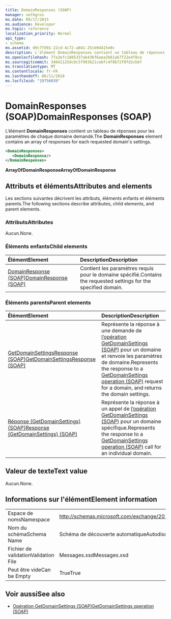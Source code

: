 ```yaml
---
title: DomainResponses (SOAP)
manager: sethgros
ms.date: 09/17/2015
ms.audience: Developer
ms.topic: reference
localization_priority: Normal
api_type:
- schema
ms.assetid: d9c7fd91-22cd-4c72-a841-25cb9d415e0c
description: L’élément DomainResponses contient un tableau de réponses pour les paramètres de chaque domaine demandé.
ms.openlocfilehash: 77a3efc1605337ab436f6aea2b61a67f22e4f8ce
ms.sourcegitcommit: 34041125dc8c5f993b21cebfc4f8b72f0fd2cb6f
ms.translationtype: MT
ms.contentlocale: fr-FR
ms.lasthandoff: 06/11/2018
ms.locfileid: "19756039"
---
```

# <a name="domainresponses-soap"></a><span data-ttu-id="f0ce4-103">DomainResponses (SOAP)</span><span class="sxs-lookup"><span data-stu-id="f0ce4-103">DomainResponses (SOAP)</span></span>

<span data-ttu-id="f0ce4-104">L’élément **DomainResponses** contient un tableau de réponses pour les paramètres de chaque domaine demandé.</span><span class="sxs-lookup"><span data-stu-id="f0ce4-104">The **DomainResponses** element contains an array of responses for each requested domain's settings.</span></span> 
  
```XML
<DomainResponses>
   <DomainResponse/>
</DomainResponses>
```

 <span data-ttu-id="f0ce4-105">**ArrayOfDomainResponse**</span><span class="sxs-lookup"><span data-stu-id="f0ce4-105">**ArrayOfDomainResponse**</span></span>
## <a name="attributes-and-elements"></a><span data-ttu-id="f0ce4-106">Attributs et éléments</span><span class="sxs-lookup"><span data-stu-id="f0ce4-106">Attributes and elements</span></span>

<span data-ttu-id="f0ce4-107">Les sections suivantes décrivent les attributs, éléments enfants et éléments parents.</span><span class="sxs-lookup"><span data-stu-id="f0ce4-107">The following sections describe attributes, child elements, and parent elements.</span></span>
  
### <a name="attributes"></a><span data-ttu-id="f0ce4-108">Attributs</span><span class="sxs-lookup"><span data-stu-id="f0ce4-108">Attributes</span></span>

<span data-ttu-id="f0ce4-109">Aucun.</span><span class="sxs-lookup"><span data-stu-id="f0ce4-109">None.</span></span>
  
### <a name="child-elements"></a><span data-ttu-id="f0ce4-110">Éléments enfants</span><span class="sxs-lookup"><span data-stu-id="f0ce4-110">Child elements</span></span>

|<span data-ttu-id="f0ce4-111">**Élément**</span><span class="sxs-lookup"><span data-stu-id="f0ce4-111">**Element**</span></span>|<span data-ttu-id="f0ce4-112">**Description**</span><span class="sxs-lookup"><span data-stu-id="f0ce4-112">**Description**</span></span>|
|:-----|:-----|
|[<span data-ttu-id="f0ce4-113">DomainResponse (SOAP)</span><span class="sxs-lookup"><span data-stu-id="f0ce4-113">DomainResponse (SOAP)</span></span>](domainresponse-soap.md) <br/> |<span data-ttu-id="f0ce4-114">Contient les paramètres requis pour le domaine spécifié.</span><span class="sxs-lookup"><span data-stu-id="f0ce4-114">Contains the requested settings for the specified domain.</span></span>  <br/> |
   
### <a name="parent-elements"></a><span data-ttu-id="f0ce4-115">Éléments parents</span><span class="sxs-lookup"><span data-stu-id="f0ce4-115">Parent elements</span></span>

|<span data-ttu-id="f0ce4-116">**Élément**</span><span class="sxs-lookup"><span data-stu-id="f0ce4-116">**Element**</span></span>|<span data-ttu-id="f0ce4-117">**Description**</span><span class="sxs-lookup"><span data-stu-id="f0ce4-117">**Description**</span></span>|
|:-----|:-----|
|[<span data-ttu-id="f0ce4-118">GetDomainSettingsResponse (SOAP)</span><span class="sxs-lookup"><span data-stu-id="f0ce4-118">GetDomainSettingsResponse (SOAP)</span></span>](getdomainsettingsresponse-soap.md) <br/> |<span data-ttu-id="f0ce4-119">Représente la réponse à une demande de [l’opération GetDomainSettings (SOAP)](getdomainsettings-operation-soap.md) pour un domaine et renvoie les paramètres de domaine.</span><span class="sxs-lookup"><span data-stu-id="f0ce4-119">Represents the response to a [GetDomainSettings operation (SOAP)](getdomainsettings-operation-soap.md) request for a domain, and returns the domain settings.</span></span>  <br/> |
|[<span data-ttu-id="f0ce4-120">Réponse (GetDomainSettings) (SOAP)</span><span class="sxs-lookup"><span data-stu-id="f0ce4-120">Response (GetDomainSettings) (SOAP)</span></span>](response-getdomainsettingssoap.md) <br/> |<span data-ttu-id="f0ce4-121">Représente la réponse à un appel de [l’opération GetDomainSettings (SOAP)](getdomainsettings-operation-soap.md) pour un domaine spécifique.</span><span class="sxs-lookup"><span data-stu-id="f0ce4-121">Represents the response to a [GetDomainSettings operation (SOAP)](getdomainsettings-operation-soap.md) call for an individual domain.</span></span>  <br/> |
   
## <a name="text-value"></a><span data-ttu-id="f0ce4-122">Valeur de texte</span><span class="sxs-lookup"><span data-stu-id="f0ce4-122">Text value</span></span>

<span data-ttu-id="f0ce4-123">Aucun.</span><span class="sxs-lookup"><span data-stu-id="f0ce4-123">None.</span></span>
  
## <a name="element-information"></a><span data-ttu-id="f0ce4-124">Informations sur l'élément</span><span class="sxs-lookup"><span data-stu-id="f0ce4-124">Element information</span></span>

|||
|:-----|:-----|
|<span data-ttu-id="f0ce4-125">Espace de noms</span><span class="sxs-lookup"><span data-stu-id="f0ce4-125">Namespace</span></span>  <br/> |http://schemas.microsoft.com/exchange/2010/Autodiscover  <br/> |
|<span data-ttu-id="f0ce4-126">Nom du schéma</span><span class="sxs-lookup"><span data-stu-id="f0ce4-126">Schema Name</span></span>  <br/> |<span data-ttu-id="f0ce4-127">Schéma de découverte automatique</span><span class="sxs-lookup"><span data-stu-id="f0ce4-127">Autodiscover schema</span></span>  <br/> |
|<span data-ttu-id="f0ce4-128">Fichier de validation</span><span class="sxs-lookup"><span data-stu-id="f0ce4-128">Validation File</span></span>  <br/> |<span data-ttu-id="f0ce4-129">Messages.xsd</span><span class="sxs-lookup"><span data-stu-id="f0ce4-129">Messages.xsd</span></span>  <br/> |
|<span data-ttu-id="f0ce4-130">Peut être vide</span><span class="sxs-lookup"><span data-stu-id="f0ce4-130">Can be Empty</span></span>  <br/> |<span data-ttu-id="f0ce4-131">True</span><span class="sxs-lookup"><span data-stu-id="f0ce4-131">True</span></span>  <br/> |
   
## <a name="see-also"></a><span data-ttu-id="f0ce4-132">Voir aussi</span><span class="sxs-lookup"><span data-stu-id="f0ce4-132">See also</span></span>

- [<span data-ttu-id="f0ce4-133">Opération GetDomainSettings (SOAP)</span><span class="sxs-lookup"><span data-stu-id="f0ce4-133">GetDomainSettings operation (SOAP)</span></span>](getdomainsettings-operation-soap.md)

